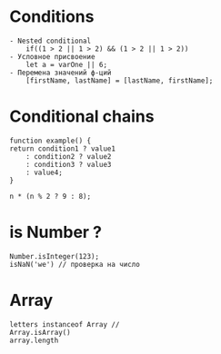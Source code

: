 # Conditions 
    - Nested conditional
		if((1 > 2 || 1 > 2) && (1 > 2 || 1 > 2))
    - Условное присвоение
		let a = varOne || 6;
	- Перемена значений ф-ций
		[firstName, lastName] = [lastName, firstName];
# Conditional chains
	function example() {
	return condition1 ? value1
		: condition2 ? value2
		: condition3 ? value3
		: value4;
	}

	n * (n % 2 ? 9 : 8);

# is Number ?
	Number.isInteger(123);
    isNaN('we') // проверка на число
# Array 
	letters instanceof Array // 
	Array.isArray() 
	array.length


